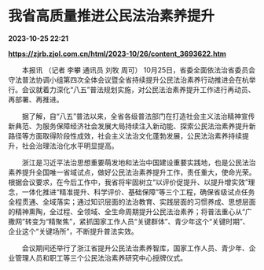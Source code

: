 # 我省高质量推进公民法治素养提升

**2023-10-25 22:21**

**https://zjrb.zjol.com.cn/html/2023-10/26/content_3693622.htm**

　　本报讯 （记者 李攀 通讯员 刘牧 周可） 10月25日，省委全面依法治省委员会守法普法协调小组第四次全体会议暨全省持续提升公民法治素养行动推进会在杭举行。会议就着力深化“八五”普法规划实施，对公民法治素养提升工作进行再动员、再部署、再推进。

　　据了解，自“八五”普法以来，全省各级普法部门在打造社会主义法治精神宣传新典范、为服务保障经济社会发展大局持续注入新动能、探索公民法治素养提升新路径等方面取得阶段性成效，社会主义法治文化蓬勃发展，公民法治素养持续提升，社会治理法治化水平明显提高。

　　浙江是习近平法治思想重要萌发地和法治中国建设重要实践地，也是公民法治素养提升全国唯一省域试点，做好公民法治素养提升工作，责任重大，使命光荣。根据会议要求，在今后工作中，我省将牢固树立“以评价促提升、以提升增实效”理念，一体化推进“精准提升、科学评价、基础保障”等三个工程，确保省级试点任务全程贯通、全域落实；通过知识层面的法治教育、实践层面的习惯养成、思想层面的精神熏陶，全过程、全领域、全生命周期提升公民法治素养；将普法重心从“广撒网”转变为“精聚焦”，紧抓国家工作人员“关键群体”、青少年这个“关键时期”、企业这个“关键场所”，不断提升普法实效。

　　会议期间还举行了浙江省提升公民法治素养智库，国家工作人员、青少年、企业管理人员和职工等三个公民法治素养研究中心授牌仪式。